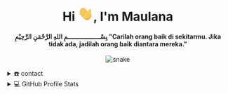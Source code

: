 <div align="center">
<h1 align="center">Hi <img width="35" src="https://github.com/1999AZZAR/1999AZZAR/blob/main/resources/img/waving.gif">, I'm Maulana</h1>
<h4 align="center">بِسْــــــــــــــــــمِ اللهِ الرَّحْمَنِ الرَّحِيْمِ
"Carilah orang baik di sekitarmu. Jika tidak ada, jadilah orang baik diantara mereka."
</h4>
</div>

<div align="center">
  
  <img  src="https://www.adorama.com/alc/wp-content/uploads/2021/05/bird-wings-flying-feature.gif"
       alt="snake" /></a>
</div>

<details>
  <summary>☎️ contact</summary>
<div>
  <samp>
    <h2 align="center">Follow me at social media</h2>
    <p align="center">
      <br/>
      <a href="https://www.linkedin.com/in/maulanaibnufajar-5643ab246/" target="blank"><img align="center"
         src="https://img.shields.io/badge/linkedin-%231DA1F2.svg?style=for-the-badge&logo=linkedin&logoColor=white"
         alt="azzar" height="30"/></a>
      <a href="https://mailto:maulanaibnuf@gmail.com" target="blank"><img align="center"
         src="https://img.shields.io/badge/gmail-EA4335.svg?style=for-the-badge&logo=gmail&logoColor=white"
         alt="azzar" height="30"/></a>
    </p>
  <p align="center">
      <a href="https://www.instagram.com/maulnibn/" target="blank"><img align="center"
         src="https://img.shields.io/badge/instagram-%23E4405F.svg?style=for-the-badge&logo=Instagram&logoColor=white"
         alt="azzar" height="30"/></a>
      <a href="https://wa.me/+6285955327004" target="blank"><img align="center"
         src="https://img.shields.io/badge/whatsapp-4B7F1.svg?style=for-the-badge&logo=whatsapp&logoColor=white"
         alt="azzar" height="30"/></a>
      <br>
    </p>
  </samp>
</div>
</details>

<details> 
  <summary>💻 GitHub Profile Stats</summary>
  <div>
    <h2 align="center"> 📊 Github stats </h2>
      <br/>
        <p align="center">
          <a href="https://github.com/maulana421">
          <img src="https://github-readme-stats.vercel.app/api/top-langs/?username=maulana421&langs_count=6&theme=gruvbox&layout=compact&hide_border=true" alt="1999AZZAR :: Top Langs" /></a>
        </p>
        <p align="center">
          <a href="https://github.com/maulana421">
          <img width="49.5%" src="https://github-readme-stats.vercel.app/api?username=maulana421&show_icons=true&theme=gruvbox&hide_border=true" />
          <img width="49.5%" src="https://github-readme-streak-stats.herokuapp.com/?user=maulana421&theme=gruvbox&hide_border=true" />
          </a>
       </p>
     <br>
  </div>    
</details>


